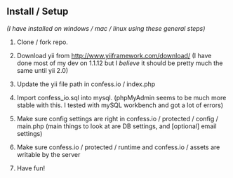 Install / Setup
---------------

*(I have installed on windows / mac / linux using these general steps)*

1) Clone / fork repo. 

2) Download yii from http://www.yiiframework.com/download/ (I have done most of my dev on 1.1.12 but I *believe* it should be pretty much the same until yii 2.0)

3) Update the yii file path in confess.io / index.php

4) Import confess_io.sql into mysql. (phpMyAdmin seems to be much more stable with this. I tested with mySQL workbench and got a lot of errors)

5) Make sure config settings are right in confess.io / protected / config / main.php (main things to look at are DB settings, and [optional] email settings)

6) Make sure confess.io / protected / runtime and confess.io / assets are writable by the server

7) Have fun!

